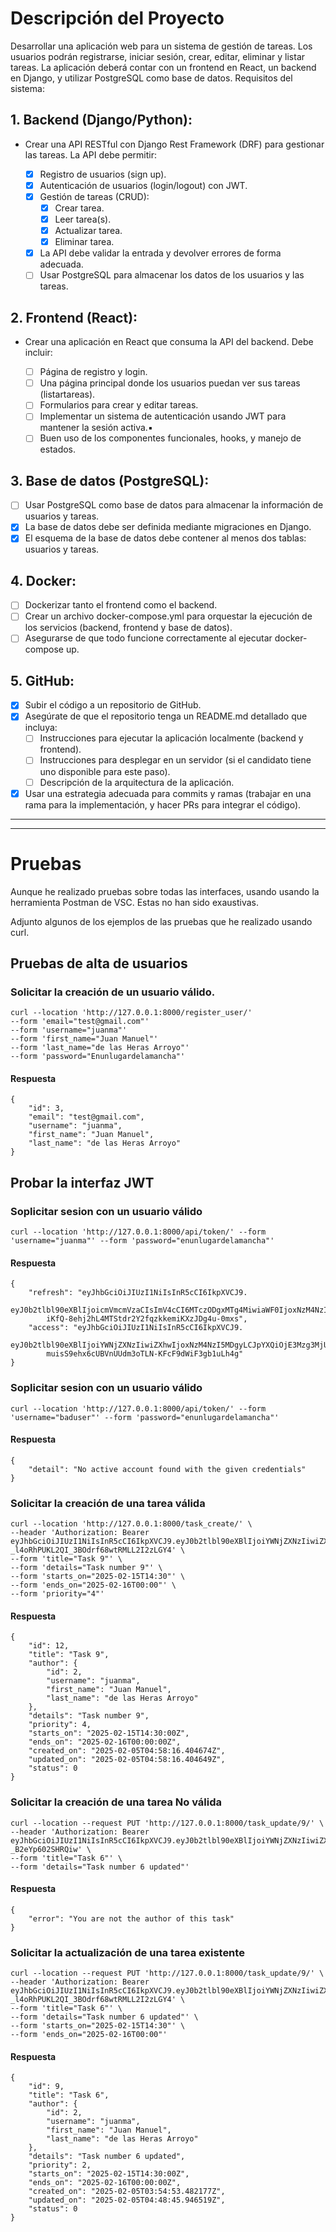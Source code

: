 # **Descripción del Proyecto**
Desarrollar una aplicación web para un sistema de gestión de tareas. Los usuarios podrán
registrarse, iniciar sesión, crear, editar, eliminar y listar tareas. La aplicación deberá contar con
un frontend en React, un backend en Django, y utilizar PostgreSQL como base de datos.
Requisitos del sistema:

## 1. Backend (Django/Python):

- Crear una API RESTful con Django Rest Framework (DRF) para gestionar las tareas. 
    La API debe permitir:

    - [x] Registro de usuarios (sign up).
    - [x] Autenticación de usuarios (login/logout) con JWT.
    - [x] Gestión de tareas (CRUD):
        - [x] Crear tarea.
        - [x] Leer tarea(s).
        - [x] Actualizar tarea.
        - [x] Eliminar tarea.
    - [x] La API debe validar la entrada y devolver errores de forma adecuada.
    - [ ] Usar PostgreSQL para almacenar los datos de los usuarios y las tareas.

## 2. Frontend (React):

- Crear una aplicación en React que consuma la API del backend. 
    Debe incluir:

    - [ ] Página de registro y login.
    - [ ] Una página principal donde los usuarios puedan ver sus tareas (listartareas).
    - [ ] Formularios para crear y editar tareas.
    - [ ] Implementar un sistema de autenticación usando JWT para mantener la sesión activa.▪
    - [ ] Buen uso de los componentes funcionales, hooks, y manejo de estados.

## 3. Base de datos (PostgreSQL):

- [ ] Usar PostgreSQL como base de datos para almacenar la información de usuarios y tareas. 
- [x] La base de datos debe ser definida mediante migraciones en Django.
- [x] El esquema de la base de datos debe contener al menos dos tablas: usuarios y tareas.

## 4. Docker:

- [ ] Dockerizar tanto el frontend como el backend.
- [ ] Crear un archivo docker-compose.yml para orquestar la ejecución de los servicios (backend, frontend y base de datos).
- [ ] Asegurarse de que todo funcione correctamente al ejecutar docker-compose up.

## 5. GitHub:
- [x] Subir el código a un repositorio de GitHub.
- [x] Asegúrate de que el repositorio tenga un README.md detallado que incluya:
    - [ ] Instrucciones para ejecutar la aplicación localmente (backend y frontend).
    - [ ] Instrucciones para desplegar en un servidor (si el candidato tiene uno disponible para este paso).
    - [ ] Descripción de la arquitectura de la aplicación.
- [x] Usar una estrategia adecuada para commits y ramas (trabajar en una rama para la implementación, y hacer PRs para integrar el código).

---
---
# **Pruebas**
Aunque he realizado pruebas sobre todas las interfaces, usando usando la herramienta Postman de VSC. Estas no han sido exaustivas.

Adjunto algunos de los ejemplos de las pruebas que he realizado usando curl.

## Pruebas de alta de usuarios
### Solicitar la creación de un usuario válido.
```
curl --location 'http://127.0.0.1:8000/register_user/'
--form 'email="test@gmail.com"'
--form 'username="juanma"'
--form 'first_name="Juan Manuel"'
--form 'last_name="de las Heras Arroyo"'
--form 'password="Enunlugardelamancha"'
```
#### Respuesta
```
{
    "id": 3,
    "email": "test@gmail.com",
    "username": "juanma",
    "first_name": "Juan Manuel",
    "last_name": "de las Heras Arroyo"
}
```

## Probar la interfaz JWT 

### Soplicitar sesion con un usuario válido

```
curl --location 'http://127.0.0.1:8000/api/token/' --form 'username="juanma"' --form 'password="enunlugardelamancha"'
```
#### Respuesta
```
{
    "refresh": "eyJhbGciOiJIUzI1NiIsInR5cCI6IkpXVCJ9.
        eyJ0b2tlbl90eXBlIjoicmVmcmVzaCIsImV4cCI6MTczODgxMTg4MiwiaWF0IjoxNzM4NzI1NDgyLCJqdGkiOiJmMmQzYzY3YTU5MTI0ZDFhOTk2YTBlNGQ4ZjE1OTE1NyIsInVzZXJfaWQiOjJ9.
        iKfQ-8ehj2hL4MTStdr2Y2fqzkkemiKXzJDg4u-0mxs",
    "access": "eyJhbGciOiJIUzI1NiIsInR5cCI6IkpXVCJ9.
        eyJ0b2tlbl90eXBlIjoiYWNjZXNzIiwiZXhwIjoxNzM4NzI5MDgyLCJpYXQiOjE3Mzg3MjU0ODIsImp0aSI6IjE3ZGViOTYxNDkwYTQxMzY5NmVkNzJlY2JlYjhlMjYwIiwidXNlcl9pZCI6Mn0.
        muisS9ehx6cUBVnUUdm3oTLN-KFcF9dWiF3gb1uLh4g"
}
```

### Soplicitar sesion con un usuario válido

```
curl --location 'http://127.0.0.1:8000/api/token/' --form 'username="baduser"' --form 'password="enunlugardelamancha"'
```
#### Respuesta
```
{
    "detail": "No active account found with the given credentials"
}
```

### Solicitar la creación de una tarea válida
```
curl --location 'http://127.0.0.1:8000/task_create/' \
--header 'Authorization: Bearer eyJhbGciOiJIUzI1NiIsInR5cCI6IkpXVCJ9.eyJ0b2tlbl90eXBlIjoiYWNjZXNzIiwiZXhwIjoxNzM4NzM0NDAyLCJpYXQiOjE3Mzg3MzA4MDIsImp0aSI6ImMxNzBjMmMyZDZhMDRkYmRiZjA3ZTBhMDllNGEzZjg3IiwidXNlcl9pZCI6Mn0.KpqCKx-_l4oRhPUKL2QI_3BOdrf68wtRMLL2I2zLGY4' \
--form 'title="Task 9"' \
--form 'details="Task number 9"' \
--form 'starts_on="2025-02-15T14:30"' \
--form 'ends_on="2025-02-16T00:00"' \
--form 'priority="4"'
```
#### Respuesta
```
{
    "id": 12,
    "title": "Task 9",
    "author": {
        "id": 2,
        "username": "juanma",
        "first_name": "Juan Manuel",
        "last_name": "de las Heras Arroyo"
    },
    "details": "Task number 9",
    "priority": 4,
    "starts_on": "2025-02-15T14:30:00Z",
    "ends_on": "2025-02-16T00:00:00Z",
    "created_on": "2025-02-05T04:58:16.404674Z",
    "updated_on": "2025-02-05T04:58:16.404649Z",
    "status": 0
}
```
### Solicitar la creación de una tarea No válida
```
curl --location --request PUT 'http://127.0.0.1:8000/task_update/9/' \
--header 'Authorization: Bearer eyJhbGciOiJIUzI1NiIsInR5cCI6IkpXVCJ9.eyJ0b2tlbl90eXBlIjoiYWNjZXNzIiwiZXhwIjoxNzM4NzM0MDcyLCJpYXQiOjE3Mzg3MzA0NzIsImp0aSI6IjQ0ZGI2OGViMGZmNjQ5YjRhOTJiYTIxY2YxMTA1YmMxIiwidXNlcl9pZCI6M30.luKDCHZGiynOr8WdKgfcqpDwULC-_B2eYp602SHRQiw' \
--form 'title="Task 6"' \
--form 'details="Task number 6 updated"'
```
#### Respuesta 
```
{
    "error": "You are not the author of this task"
}
```
### Solicitar la actualización de una tarea existente
```
curl --location --request PUT 'http://127.0.0.1:8000/task_update/9/' \
--header 'Authorization: Bearer eyJhbGciOiJIUzI1NiIsInR5cCI6IkpXVCJ9.eyJ0b2tlbl90eXBlIjoiYWNjZXNzIiwiZXhwIjoxNzM4NzM0NDAyLCJpYXQiOjE3Mzg3MzA4MDIsImp0aSI6ImMxNzBjMmMyZDZhMDRkYmRiZjA3ZTBhMDllNGEzZjg3IiwidXNlcl9pZCI6Mn0.KpqCKx-_l4oRhPUKL2QI_3BOdrf68wtRMLL2I2zLGY4' \
--form 'title="Task 6"' \
--form 'details="Task number 6 updated"' \
--form 'starts_on="2025-02-15T14:30"' \
--form 'ends_on="2025-02-16T00:00"'
```
#### Respuesta
```
{
    "id": 9,
    "title": "Task 6",
    "author": {
        "id": 2,
        "username": "juanma",
        "first_name": "Juan Manuel",
        "last_name": "de las Heras Arroyo"
    },
    "details": "Task number 6 updated",
    "priority": 2,
    "starts_on": "2025-02-15T14:30:00Z",
    "ends_on": "2025-02-16T00:00:00Z",
    "created_on": "2025-02-05T03:54:53.482177Z",
    "updated_on": "2025-02-05T04:48:45.946519Z",
    "status": 0
}
```
